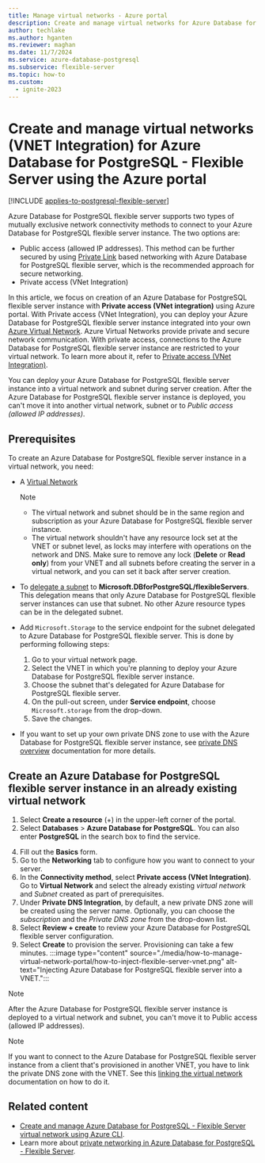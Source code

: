 ```yaml
---
title: Manage virtual networks - Azure portal
description: Create and manage virtual networks for Azure Database for PostgreSQL - Flexible Server using the Azure portal.
author: techlake
ms.author: hganten
ms.reviewer: maghan
ms.date: 11/7/2024
ms.service: azure-database-postgresql
ms.subservice: flexible-server
ms.topic: how-to
ms.custom:
  - ignite-2023
---
```


# Create and manage virtual networks (VNET Integration) for Azure Database for PostgreSQL - Flexible Server using the Azure portal

[!INCLUDE [applies-to-postgresql-flexible-server](~/reusable-content/ce-skilling/azure/includes/postgresql/includes/applies-to-postgresql-flexible-server.md)]

Azure Database for PostgreSQL flexible server supports two types of mutually exclusive network connectivity methods to connect to your Azure Database for PostgreSQL flexible server instance. The two options are:

* Public access (allowed IP addresses). This method can be further secured by using [Private Link](concepts-networking-private-link.md) based networking with Azure Database for PostgreSQL flexible server, which is the recommended approach for secure networking.
* Private access (VNet Integration)

In this article, we focus on creation of an Azure Database for PostgreSQL flexible server instance with **Private access (VNet integration)** using Azure portal. With Private access (VNet Integration), you can deploy your Azure Database for PostgreSQL flexible server instance integrated into your own [Azure Virtual Network](/azure/virtual-network/virtual-networks-overview). Azure Virtual Networks provide private and secure network communication. With private access, connections to the Azure Database for PostgreSQL flexible server instance are restricted to your virtual network. To learn more about it, refer to [Private access (VNet Integration)](concepts-networking-private.md#private-access-virtual-network-integration).

You can deploy your Azure Database for PostgreSQL flexible server instance into a virtual network and subnet during server creation. After the Azure Database for PostgreSQL flexible server instance is deployed, you can't move it into another virtual network, subnet or to *Public access (allowed IP addresses)*.

## Prerequisites
To create an Azure Database for PostgreSQL flexible server instance in a virtual network, you need:
- A [Virtual Network](/azure/virtual-network/quick-create-portal#create-a-virtual-network)
    > [!Note]
    > -  The virtual network and subnet should be in the same region and subscription as your Azure Database for PostgreSQL flexible server instance.
    > -  The virtual network shouldn't have any resource lock set at the VNET or subnet level, as locks may interfere with operations on the network and DNS.  Make sure to remove any lock (**Delete** or **Read only**) from your VNET and all subnets before creating the server in a virtual network, and you can set it back after server creation.

-  To [delegate a subnet](/azure/virtual-network/manage-subnet-delegation#delegate-a-subnet-to-an-azure-service) to **Microsoft.DBforPostgreSQL/flexibleServers**. This delegation means that only Azure Database for PostgreSQL flexible server instances can use that subnet. No other Azure resource types can be in the delegated subnet.
-  Add `Microsoft.Storage` to the service endpoint for the subnet delegated to Azure Database for PostgreSQL flexible server. This is done by performing following steps:
     1. Go to your virtual network page.
     2. Select the VNET in which you're planning to deploy your Azure Database for PostgreSQL flexible server instance.
     3. Choose the subnet that's delegated for Azure Database for PostgreSQL flexible server.
     4. On the pull-out screen, under **Service endpoint**, choose `Microsoft.storage` from the drop-down.
     5. Save the changes.

- If you want to set up your own private DNS zone to use with the Azure Database for PostgreSQL flexible server instance, see [private DNS overview](/azure/dns/private-dns-overview) documentation for more details. 
  
## Create an Azure Database for PostgreSQL flexible server instance in an already existing virtual network

1. Select **Create a resource** (+) in the upper-left corner of the  portal.
2. Select **Databases** > **Azure Database for PostgreSQL**. You can also enter **PostgreSQL** in the search box to find the service.
<!-- no longer happens 3. Select **Flexible server** as the deployment option.-->
4. Fill out the **Basics** form.
5. Go to the **Networking** tab to configure how you want to connect to your server.
6. In the **Connectivity method**, select **Private access (VNet Integration)**. Go to **Virtual Network** and select the already existing *virtual network* and *Subnet* created as part of prerequisites.
7. Under **Private DNS Integration**,  by default, a new private DNS zone will be created using the server name. Optionally, you can choose the *subscription* and the *Private DNS zone* from the drop-down list.
8. Select **Review + create** to review your Azure Database for PostgreSQL flexible server configuration.
9. Select **Create** to provision the server. Provisioning can take a few minutes.
:::image type="content" source="./media/how-to-manage-virtual-network-portal/how-to-inject-flexible-server-vnet.png" alt-text="Injecting Azure Database for PostgreSQL flexible server into a VNET.":::

>[!Note]
> After the Azure Database for PostgreSQL flexible server instance is deployed to a virtual network and subnet, you can't move it to Public access (allowed IP addresses).

>[!Note]
> If you want to connect to the Azure Database for PostgreSQL flexible server instance from a client that's provisioned in another VNET, you have to link the private DNS zone with the VNET. See this [linking the virtual network](/azure/dns/private-dns-getstarted-portal#link-the-virtual-network) documentation on how to do it.

## Related content

- [Create and manage Azure Database for PostgreSQL - Flexible Server virtual network using Azure CLI](how-to-manage-virtual-network-cli.md).
- Learn more about [private networking in Azure Database for PostgreSQL - Flexible Server](concepts-networking-private.md).
